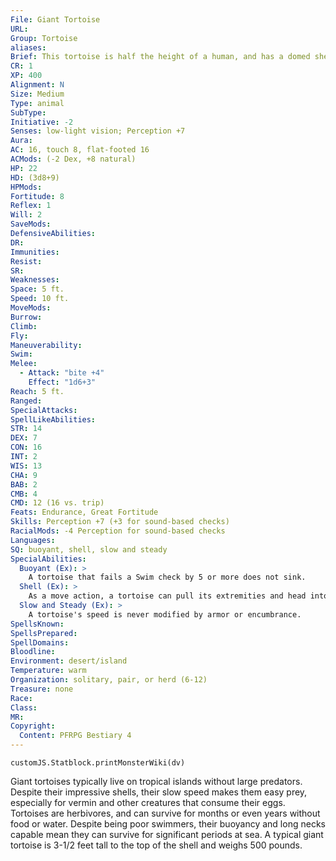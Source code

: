 ```yaml
---
File: Giant Tortoise
URL: 
Group: Tortoise
aliases: 
Brief: This tortoise is half the height of a human, and has a domed shell, leathery skin, and a long neck.
CR: 1
XP: 400
Alignment: N
Size: Medium
Type: animal
SubType: 
Initiative: -2
Senses: low-light vision; Perception +7
Aura: 
AC: 16, touch 8, flat-footed 16
ACMods: (-2 Dex, +8 natural)
HP: 22
HD: (3d8+9)
HPMods: 
Fortitude: 8
Reflex: 1
Will: 2
SaveMods: 
DefensiveAbilities: 
DR: 
Immunities: 
Resist: 
SR: 
Weaknesses: 
Space: 5 ft.
Speed: 10 ft.
MoveMods: 
Burrow: 
Climb: 
Fly: 
Maneuverability: 
Swim: 
Melee: 
  - Attack: "bite +4"
    Effect: "1d6+3"
Reach: 5 ft.
Ranged: 
SpecialAttacks: 
SpellLikeAbilities: 
STR: 14
DEX: 7
CON: 16
INT: 2
WIS: 13
CHA: 9
BAB: 2
CMB: 4
CMD: 12 (16 vs. trip)
Feats: Endurance, Great Fortitude
Skills: Perception +7 (+3 for sound-based checks)
RacialMods: -4 Perception for sound-based checks
Languages: 
SQ: buoyant, shell, slow and steady
SpecialAbilities:
  Buoyant (Ex): >
    A tortoise that fails a Swim check by 5 or more does not sink.
  Shell (Ex): >
    As a move action, a tortoise can pull its extremities and head into its shell. It can't move or attack as long as it remains in this state, but its armor bonus from natural armor increases by 4 as long as it does. It may end this state as a move action.
  Slow and Steady (Ex): >
    A tortoise's speed is never modified by armor or encumbrance.
SpellsKnown: 
SpellsPrepared: 
SpellDomains: 
Bloodline: 
Environment: desert/island
Temperature: warm
Organization: solitary, pair, or herd (6-12)
Treasure: none
Race: 
Class: 
MR: 
Copyright:
  Content: PFRPG Bestiary 4
---
```

```dataviewjs
customJS.Statblock.printMonsterWiki(dv)
```
Giant tortoises typically live on tropical islands without large predators. Despite their impressive shells, their slow speed makes them easy prey, especially for vermin and other creatures that consume their eggs. Tortoises are herbivores, and can survive for months or even years without food or water. Despite being poor swimmers, their buoyancy and long necks capable mean they can survive for significant periods at sea. A typical giant tortoise is 3-1/2 feet tall to the top of the shell and weighs 500 pounds.
